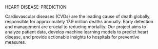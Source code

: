 HEART-DISEASE-PREDICTION

Cardiovascular diseases (CVDs) are the leading cause of death globally, responsible for approximately 17.9 million deaths annually. Early detection and management are crucial to reducing mortality. Our project aims to
analyze patient data, develop machine learning models to predict heart disease, and provide actionable insights to hospitals for preventive measures.
